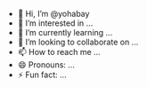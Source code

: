 - 👋 Hi, I’m @yohabay
- 👀 I’m interested in ...
- 🌱 I’m currently learning ...
- 💞️ I’m looking to collaborate on ...
- 📫 How to reach me ...
- 😄 Pronouns: ...
- ⚡ Fun fact: ...

<!---
yohabay/yohabay is a ✨ special ✨ repository because its `README.md` (this file) appears on your GitHub profile.
You can click the Preview link to take a look at your changes.
--->
